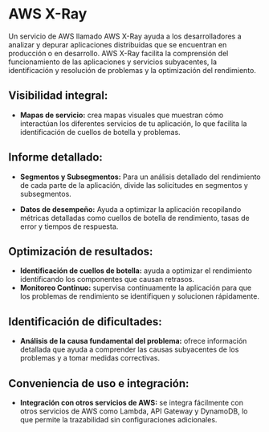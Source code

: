 # AWS X-Ray
Un servicio de AWS llamado AWS X-Ray ayuda a los desarrolladores a analizar y depurar aplicaciones distribuidas que se encuentran en producción o en desarrollo. AWS X-Ray facilita la comprensión del funcionamiento de las aplicaciones y servicios subyacentes, la identificación y resolución de problemas y la optimización del rendimiento.

## Visibilidad integral:

* **Mapas de servicio:** crea mapas visuales que muestran cómo interactúan los diferentes servicios de tu aplicación, lo que facilita la identificación de cuellos de botella y problemas.

## Informe detallado:

* **Segmentos y Subsegmentos:** Para un análisis detallado del rendimiento de cada parte de la aplicación, divide las solicitudes en segmentos y subsegmentos.

* **Datos de desempeño:** Ayuda a optimizar la aplicación recopilando métricas detalladas como cuellos de botella de rendimiento, tasas de error y tiempos de respuesta.
## Optimización de resultados:

* **Identificación de cuellos de botella:** ayuda a optimizar el rendimiento identificando los componentes que causan retrasos.
* **Monitoreo Continuo:** supervisa continuamente la aplicación para que los problemas de rendimiento se identifiquen y solucionen rápidamente.

## Identificación de dificultades:

* **Análisis de la causa fundamental del problema:** ofrece información detallada que ayuda a comprender las causas subyacentes de los problemas y a tomar medidas correctivas.
## Conveniencia de uso e integración:

* **Integración con otros servicios de AWS:** se integra fácilmente con otros servicios de AWS como Lambda, API Gateway y DynamoDB, lo que permite la trazabilidad sin configuraciones adicionales.
